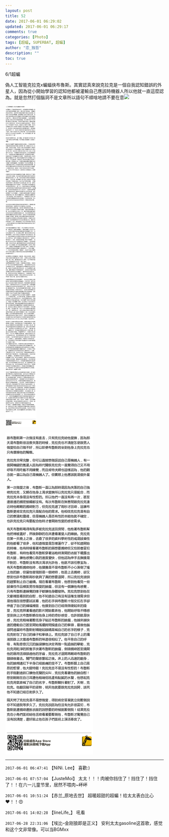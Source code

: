 ```yaml
---
layout: post
title: 52
date: 2017-06-01 06:29:02
updated: 2017-06-01 06:29:17
comments: true
categories: [Photo]
tags: [超蝠, SUPERBAT, 超蝙]
author: "恋_独哲"
description: ""
toc: true
---
```


<p>6/1超蝙</p> 
<p>偽人工智能克拉克x蝙蝠俠布魯斯。其實認真來說克拉克是一個自我認知錯誤的外星人，因為從小開始學習的認知他都被灌輸自己應該時機器人所以他就一直這麼認為。就是忽然打個腦洞不是文章所以語句不順啥地請不要在意<img src="http://img.t.sinajs.cn/t4/appstyle/expression/ext/normal/2c/moren_yunbei_org.png"  style="max-width:500px;"  />&nbsp;<br /></p>

![](https://raw.githubusercontent.com/alicewish/maple50821/master/img_YW5MWVN1NEpoZFZ1NlI0emt0bUl4VXJtNHBrRGUzZ0UySmprcER3aHRqQXIzd3QzLzExM093PT0.png)

![](https://raw.githubusercontent.com/alicewish/maple50821/master/img_YW5MWVN1NEpoZFZ1NlI0emt0bUl4Unl4RldTVnlBbm1VdHIxancrUE5XREFXWlIyUE1qRWZBPT0.png)

---

`2017-06-01 06:47:41` 【NiNi. Lee】 喜歡:)

`2017-06-01 07:57:04` 【JusteMoi】 太太！！！肉被你挡住了！挡住了！挡住了！！在六一儿童节里，居然不喂肉~~~坏坏~~

`2017-06-01 10:51:24` 【赤兰\_原地去世】 超暖超甜的超蝙！给太太表白比心❤！！😍

`2017-06-01 14:02:28` 【lineLife\_】 吼看

`2017-06-28 22:31:06` 【埃比–金刚狼即是正义】 安利太太gasoline这首歌，感觉和这个文非常像。可以当BGMxx
